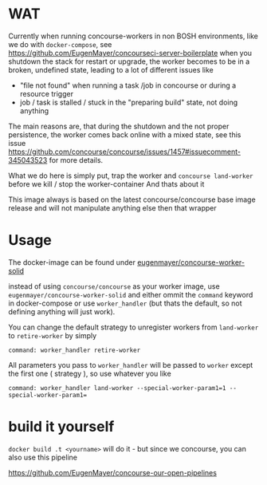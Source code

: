 # WAT

Currently when running concourse-workers in non BOSH environments, like we do with `docker-compose`, see https://github.com/EugenMayer/concourseci-server-boilerplate
when you shutdown the stack for restart or upgrade, the worker becomes to be in a broken, undefined state, leading to a lot of different issues like

 - "file not found" when running a task /job in concourse or during a resource trigger
 - job / task is stalled / stuck in the "preparing build" state, not doing anything
 
The main reasons are, that during the shutdown and the not proper persistence, the worker comes back online with a mixed state, see this issue
https://github.com/concourse/concourse/issues/1457#issuecomment-345043523 for more details.
 
What we do here is simply put, trap the worker and `concourse land-worker` before we kill / stop the worker-container
And thats about it
 
This image always is based on the latest concourse/concourse base image release and will not manipulate anything else then that wrapper

# Usage

The docker-image can be found under [eugenmayer/concourse-worker-solid](https://hub.docker.com/r/eugenmayer/concourse-worker-solid/)

instead of using `concourse/concourse` as your worker image, use `eugenmayer/concourse-worker-solid` and either ommit the `command` keyword
in docker-compose or use `worker_handler` (but thats the default, so not defining anything will just work).

You can change the default strategy to unregister workers from `land-worker` to `retire-worker` by simply

    command: worker_handler retire-worker

All parameters you pass to `worker_handler` will be passed to `worker` except the first one ( strategy ), so use whatever you like

    command: worker_handler land-worker --special-worker-param1=1 --special-worker-param1=

# build it yourself

`docker build .t <yourname>` will do it - but since we concourse, you can also use this pipeline

https://github.com/EugenMayer/concourse-our-open-pipelines

 